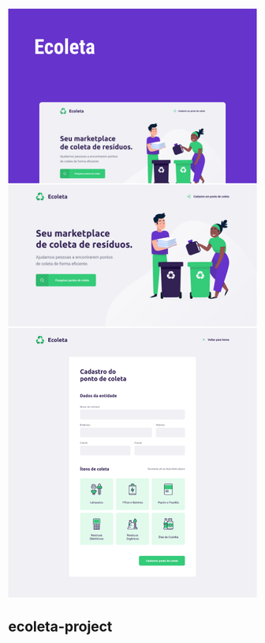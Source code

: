 ![Alt Text](https://github.com/nlmatt07/ecoleta-project/blob/master/Capa.png)
![Alt Text](https://github.com/nlmatt07/ecoleta-project/blob/master/Home.png)
![Alt Text](https://github.com/nlmatt07/ecoleta-project/blob/master/Cadastro.png)

# ecoleta-project
